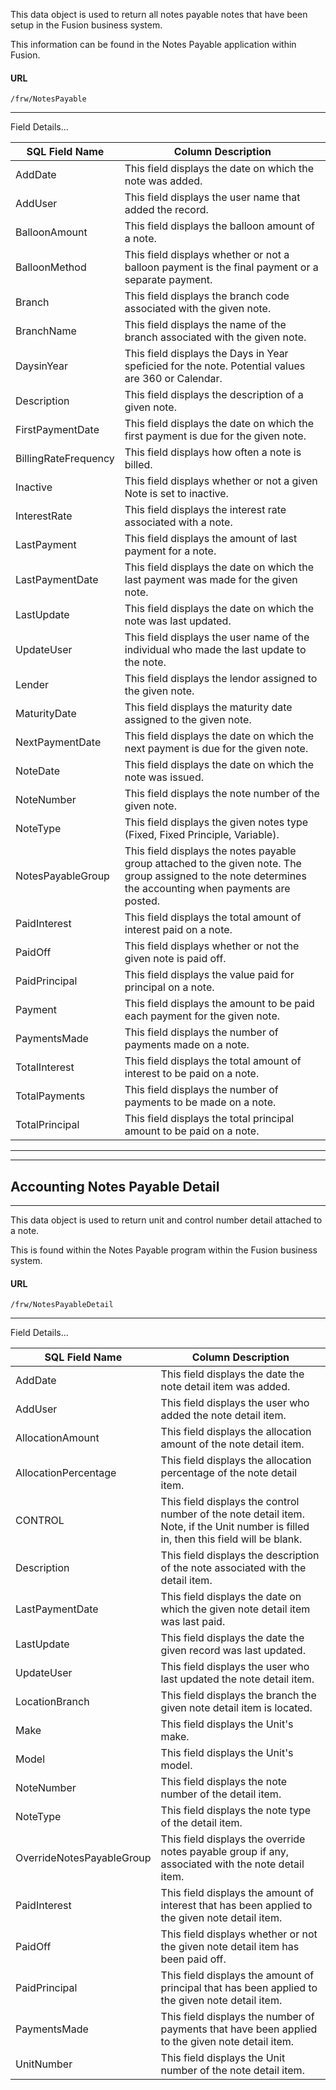 This data object is used to return all notes payable notes that have been setup in the Fusion business system.

This information can be found in the Notes Payable application within Fusion.

 
#### URL 
```
/frw/NotesPayable
``` 
---
Field Details...

| **SQL Field Name**   | **Column Description**                                                                                                                                      |
|---|---|
| AddDate              | This field displays the date on which the note was added.                                                                                                   |
| AddUser              | This field displays the user name that added the record.                                                                                                    |
| BalloonAmount        | This field displays the balloon amount of a note.                                                                                                           |
| BalloonMethod        | This field displays whether or not a balloon payment is the final payment or a separate payment.                                                            |
| Branch               | This field displays the branch code associated with the given note.                                                                                         |
| BranchName           | This field displays the name of the branch associated with the given note.                                                                                  |
| DaysinYear           | This field displays the Days in Year speficied for the note.  Potential values are 360 or Calendar.                                                         |
| Description          | This field displays the description of a given note.                                                                                                        |
| FirstPaymentDate     | This field displays the date on which the first payment is due for the given note.                                                                          |
| BillingRateFrequency | This field displays how often a note is billed.                                                                                                             |
| Inactive             | This field displays whether or not a given Note is set to inactive.                                                                                         |
| InterestRate         | This field displays the interest rate associated with a note.                                                                                               |
| LastPayment          | This field displays the amount of last payment for a note.                                                                                                  |
| LastPaymentDate      | This field displays the date on which the last payment was made for the given note.                                                                         |
| LastUpdate           | This field displays the date on which the note was last updated.                                                                                            |
| UpdateUser           | This field displays the user name of the individual who made the last update to the note.                                                                   |
| Lender               | This field displays the lendor assigned to the given note.                                                                                                  |
| MaturityDate         | This field displays the maturity date assigned to the given note.                                                                                           |
| NextPaymentDate      | This field displays the date on which the next payment is due for the given note.                                                                           |
| NoteDate             | This field displays the date on which the note was issued.                                                                                                  |
| NoteNumber           | This field displays the note number of the given note.                                                                                                      |
| NoteType             | This  field displays the given notes type (Fixed, Fixed Principle, Variable).                                                                               |
| NotesPayableGroup    | This field displays the notes payable group attached to the given note.  The group assigned to the note determines the accounting when payments are posted. |
| PaidInterest         | This field displays the total amount of interest paid on a note.                                                                                            |
| PaidOff              | This field displays whether or not the given note is paid off.                                                                                              |
| PaidPrincipal        | This field displays the value paid for principal on a note.                                                                                                 |
| Payment              | This field displays the amount to be paid each payment for the given note.                                                                                  |
| PaymentsMade         | This field displays the number of payments made on a note.                                                                                                  |
| TotalInterest        | This field displays the total amount of interest to be paid on a note.                                                                                      |
| TotalPayments        | This field displays the number of payments to be made on a note.                                                                                            |
| TotalPrincipal       | This field displays the total principal amount to be paid on a note.                                                                                        |

---
---

## Accounting Notes Payable Detail
---

This data object is used to return unit and control number detail attached to a note.

This is found within the Notes Payable program within the Fusion business
system.

 
#### URL 
```
/frw/NotesPayableDetail
``` 
 <hr>
Field Details...

| **SQL Field Name**        | **Column Description**                                                                                                                |
|---|---|
| AddDate                   | This field displays the date the note detail item was added.                                                                          |
| AddUser                   | This field displays the user who added the note detail item.                                                                          |
| AllocationAmount          | This field displays the allocation amount of the note detail item.                                                                    |
| AllocationPercentage      | This field displays the allocation percentage of the note detail item.                                                                |
| CONTROL                   | This field displays the control number of the note detail item. Note, if the Unit number is filled in, then this field will be blank. |
| Description               | This field displays the description of the note associated with the detail item.                                                      |
| LastPaymentDate           | This field displays the date on which the given note detail item was last paid.                                                       |
| LastUpdate                | This field displays the date the given record was last updated.                                                                       |
| UpdateUser                | This field displays the user who last updated the note detail item.                                                                   |
| LocationBranch            | This field displays the branch the given note detail item is located.                                                                 |
| Make                      | This field displays the Unit's make.                                                                                                  |
| Model                     | This field displays the Unit's model.                                                                                                 |
| NoteNumber                | This field displays the note number of the detail item.                                                                               |
| NoteType                  | This field displays the note type of the detail item.                                                                                 |
| OverrideNotesPayableGroup | This field displays the override notes payable group if any, associated with the note detail item.                                    |
| PaidInterest              | This field displays the amount of interest that has been applied to the given note detail item.                                       |
| PaidOff                   | This field displays whether or not the given note detail item has been paid off.                                                      |
| PaidPrincipal             | This field displays the amount of principal that has been applied to the given note detail item.                                      |
| PaymentsMade              | This field displays the number of payments that have been applied to the given note detail item.                                      |
| UnitNumber                | This field displays the Unit number of the note detail item.                                                                          |